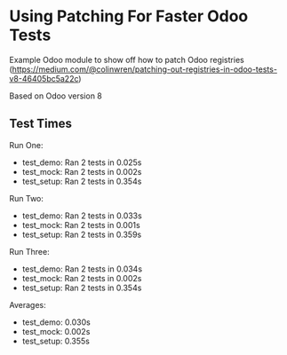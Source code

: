 # Using Patching For Faster Odoo Tests
Example Odoo module to show off how to patch Odoo registries (https://medium.com/@colinwren/patching-out-registries-in-odoo-tests-v8-46405bc5a22c)

Based on Odoo version 8

## Test Times
Run One:
 - test_demo:  Ran 2 tests in 0.025s
 - test_mock:  Ran 2 tests in 0.002s
 - test_setup: Ran 2 tests in 0.354s
 
Run Two:
 - test_demo:  Ran 2 tests in 0.033s
 - test_mock:  Ran 2 tests in 0.001s
 - test_setup: Ran 2 tests in 0.359s
 
Run Three:
 - test_demo:  Ran 2 tests in 0.034s
 - test_mock:  Ran 2 tests in 0.002s
 - test_setup: Ran 2 tests in 0.354s
 
Averages:
 - test_demo:  0.030s
 - test_mock:  0.002s
 - test_setup: 0.355s
